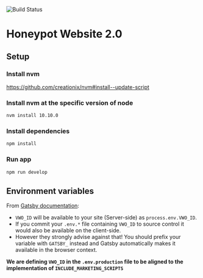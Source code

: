 ![Build Status](https://api.travis-ci.org/honeypotio/website.svg?branch=master)

# Honeypot Website 2.0

## Setup

### Install nvm

https://github.com/creationix/nvm#install--update-script


### Install nvm at the specific version of node

```bash
nvm install 10.10.0
```

### Install dependencies

```bash
npm install
```

### Run app

```bash
npm run develop
```

## Environment variables

From [Gatsby documentation](https://www.gatsbyjs.org/docs/environment-variables/#example):

- `VWO_ID` will be available to your site (Server-side) as `process.env.VWO_ID`.
- If you commit your `.env.*` file containing `VWO_ID` to source control it would also be available on the client-side.
- However they strongly advise against that! You should prefix your variable with `GATSBY_` instead and Gatsby automatically makes it available in the browser context.

**We are defining `VWO_ID` in the `.env.production` file to be aligned to the implementation of `INCLUDE_MARKETING_SCRIPTS`**
